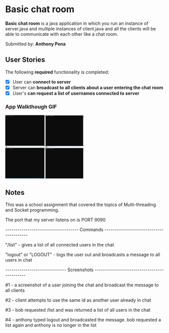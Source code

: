 # Basic chat room

**Basic chat room** is a java application in which you run an instance of server.java and multiple instances of client.java and all the clients will be able to communicate
with each other like a chat room.

Submitted by: **Anthony Pena**

## User Stories

The following **required** functionality is completed:

* [X] User can **connect to server**
* [X] Server can **broadcast to all clients about a user entering the chat room**
* [X] User's **can request a list of usernames connected to server**

### App Walkthough GIF
<img src="https://github.com/apena141/Basic-Chat-room/blob/main/demo.gif" width=250>

## Notes

This was a school assignment that covered the topics of Multi-threading and Socket programming.

The port that my server listens on is PORT 9090

------------------------------------ Commands ----------------------------------------

"/list" - gives a list of all connected users in the chat

"logout" or "LOGOUT" - logs the user out and broadcasts a message to all users in chat

------------------------------ Screenshots --------------------------------------------

#1 - a screenshot of a user joining the chat and broadcast the message to all clients

#2 - client attempts to use the same id as another user already in chat

#3 - bob requested /list and was returned a list of all users in the chat

#4 - anthony typed logout and broadcasted the message. bob requested a list again and anthony is no longer in the list


